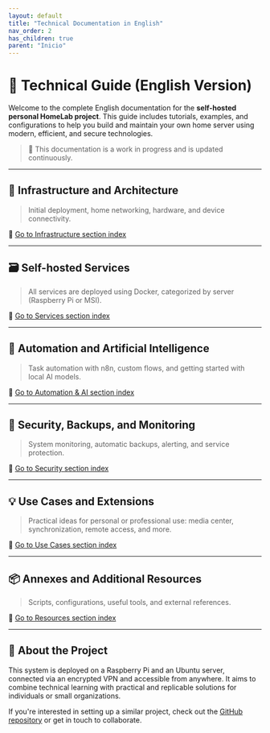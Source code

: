 ```yaml
---
layout: default
title: "Technical Documentation in English"
nav_order: 2
has_children: true
parent: "Inicio"
---
```


# 📘 Technical Guide (English Version)

Welcome to the complete English documentation for the **self-hosted personal HomeLab project**. This guide includes tutorials, examples, and configurations to help you build and maintain your own home server using modern, efficient, and secure technologies.

> 🚧 This documentation is a work in progress and is updated continuously.

---

## 🧱 Infrastructure and Architecture

> Initial deployment, home networking, hardware, and device connectivity.

🔗 [Go to Infrastructure section index](infraestructura/index.md)

---

## 🗃️ Self-hosted Services

> All services are deployed using Docker, categorized by server (Raspberry Pi or MSI).

🔗 [Go to Services section index](servicios/index.md)

---

## 🤖 Automation and Artificial Intelligence

> Task automation with n8n, custom flows, and getting started with local AI models.

🔗 [Go to Automation & AI section index](automatizacion/index.md)

---

## 🔐 Security, Backups, and Monitoring

> System monitoring, automatic backups, alerting, and service protection.

🔗 [Go to Security section index](seguridad/index.md)

---

## 💡 Use Cases and Extensions

> Practical ideas for personal or professional use: media center, synchronization, remote access, and more.

🔗 [Go to Use Cases section index](casos/index.md)

---

## 📦 Annexes and Additional Resources

> Scripts, configurations, useful tools, and external references.

🔗 [Go to Resources section index](recursos/index.md)

---

## 📌 About the Project

This system is deployed on a Raspberry Pi and an Ubuntu server, connected via an encrypted VPN and accessible from anywhere. It aims to combine technical learning with practical and replicable solutions for individuals or small organizations.

If you're interested in setting up a similar project, check out the [GitHub repository](https://github.com/angelmrdev/selfhosted-homeserver-documentation) or get in touch to collaborate.
